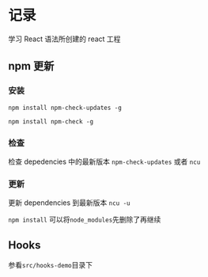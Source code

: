 # 记录

学习 React 语法所创建的 react 工程

## npm 更新

### 安装

`npm install npm-check-updates -g`

`npm install npm-check -g`

### 检查

检查 depedencies 中的最新版本 `npm-check-updates` 或者 `ncu`

### 更新

更新 dependencies 到最新版本 `ncu -u`

`npm install` 可以将`node_modules`先删除了再继续

## Hooks

参看`src/hooks-demo`目录下

